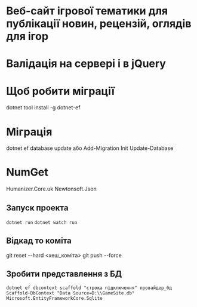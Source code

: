 # Веб-сайт ігрової тематики для публікації новин, рецензій, оглядів для ігор
# Валідація на сервері і в jQuery

# Щоб робити міграції
dotnet tool install -g dotnet-ef
# Міграція
dotnet ef database update
або 
Add-Migration Init
Update-Database
# NumGet
Humanizer.Core.uk
Newtonsoft.Json

## Запуск проекта
```dotnet run```
```dotnet watch run```

## Відкад то коміта
git reset --hard <хеш_коміта>
git push --force

## Зробити представлення з БД
```dotnet ef dbcontext scaffold "строка підключення" провайдер_бд```
```Scaffold-DbContext "Data Source=D:\\GameSite.db" Microsoft.EntityFrameworkCore.Sqlite```